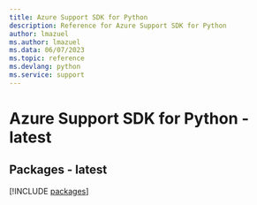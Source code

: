 ```yaml
---
title: Azure Support SDK for Python
description: Reference for Azure Support SDK for Python
author: lmazuel
ms.author: lmazuel
ms.data: 06/07/2023
ms.topic: reference
ms.devlang: python
ms.service: support
---
```

# Azure Support SDK for Python - latest
## Packages - latest
[!INCLUDE [packages](support-index.md)]